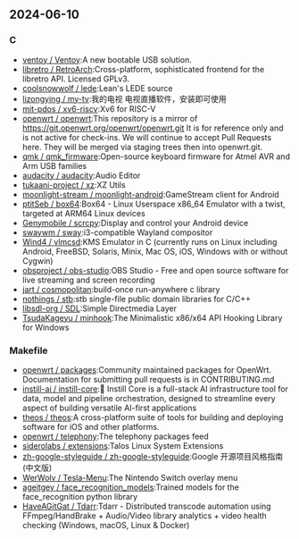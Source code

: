 ## 2024-06-10

### C

* [ventoy / Ventoy](https://github.com/ventoy/Ventoy):A new bootable USB solution.
* [libretro / RetroArch](https://github.com/libretro/RetroArch):Cross-platform, sophisticated frontend for the libretro API. Licensed GPLv3.
* [coolsnowwolf / lede](https://github.com/coolsnowwolf/lede):Lean's LEDE source
* [lizongying / my-tv](https://github.com/lizongying/my-tv):我的电视 电视直播软件，安装即可使用
* [mit-pdos / xv6-riscv](https://github.com/mit-pdos/xv6-riscv):Xv6 for RISC-V
* [openwrt / openwrt](https://github.com/openwrt/openwrt):This repository is a mirror of https://git.openwrt.org/openwrt/openwrt.git It is for reference only and is not active for check-ins. We will continue to accept Pull Requests here. They will be merged via staging trees then into openwrt.git.
* [qmk / qmk_firmware](https://github.com/qmk/qmk_firmware):Open-source keyboard firmware for Atmel AVR and Arm USB families
* [audacity / audacity](https://github.com/audacity/audacity):Audio Editor
* [tukaani-project / xz](https://github.com/tukaani-project/xz):XZ Utils
* [moonlight-stream / moonlight-android](https://github.com/moonlight-stream/moonlight-android):GameStream client for Android
* [ptitSeb / box64](https://github.com/ptitSeb/box64):Box64 - Linux Userspace x86_64 Emulator with a twist, targeted at ARM64 Linux devices
* [Genymobile / scrcpy](https://github.com/Genymobile/scrcpy):Display and control your Android device
* [swaywm / sway](https://github.com/swaywm/sway):i3-compatible Wayland compositor
* [Wind4 / vlmcsd](https://github.com/Wind4/vlmcsd):KMS Emulator in C (currently runs on Linux including Android, FreeBSD, Solaris, Minix, Mac OS, iOS, Windows with or without Cygwin)
* [obsproject / obs-studio](https://github.com/obsproject/obs-studio):OBS Studio - Free and open source software for live streaming and screen recording
* [jart / cosmopolitan](https://github.com/jart/cosmopolitan):build-once run-anywhere c library
* [nothings / stb](https://github.com/nothings/stb):stb single-file public domain libraries for C/C++
* [libsdl-org / SDL](https://github.com/libsdl-org/SDL):Simple Directmedia Layer
* [TsudaKageyu / minhook](https://github.com/TsudaKageyu/minhook):The Minimalistic x86/x64 API Hooking Library for Windows

### Makefile

* [openwrt / packages](https://github.com/openwrt/packages):Community maintained packages for OpenWrt. Documentation for submitting pull requests is in CONTRIBUTING.md
* [instill-ai / instill-core](https://github.com/instill-ai/instill-core):🔮 Instill Core is a full-stack AI infrastructure tool for data, model and pipeline orchestration, designed to streamline every aspect of building versatile AI-first applications
* [theos / theos](https://github.com/theos/theos):A cross-platform suite of tools for building and deploying software for iOS and other platforms.
* [openwrt / telephony](https://github.com/openwrt/telephony):The telephony packages feed
* [siderolabs / extensions](https://github.com/siderolabs/extensions):Talos Linux System Extensions
* [zh-google-styleguide / zh-google-styleguide](https://github.com/zh-google-styleguide/zh-google-styleguide):Google 开源项目风格指南 (中文版)
* [WerWolv / Tesla-Menu](https://github.com/WerWolv/Tesla-Menu):The Nintendo Switch overlay menu
* [ageitgey / face_recognition_models](https://github.com/ageitgey/face_recognition_models):Trained models for the face_recognition python library
* [HaveAGitGat / Tdarr](https://github.com/HaveAGitGat/Tdarr):Tdarr - Distributed transcode automation using FFmpeg/HandBrake + Audio/Video library analytics + video health checking (Windows, macOS, Linux & Docker)
